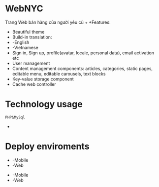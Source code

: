 # WebNYC
 Trang Web bán hàng của người yêu cũ
+
+Features:
+  Beautiful theme
+  Build-in translation:
+    -English
+    -Vietnamese
+  Sign in, Sign up, profile(avatar, locale, personal data), email activation etc
+  User management
+  Content management components: articles, categories, static pages, editable menu, editable carousels, text blocks
+  Key-value storage component
+  Cache web controller
# Technology usage
    
    PHP&MySql
+ 
# Deploy enviroments
    
-   -Mobile
-   -Web
+    -Mobile
+    -Web
